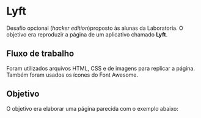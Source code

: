 # Lyft

Desafio opcional (*hacker edition*)proposto às alunas da Laboratoria. O objetivo era reproduzir a página de um aplicativo chamado **Lyft**.


## Fluxo de trabalho

Foram utilizados arquivos HTML, CSS e de imagens para replicar a página. Também foram usados os ícones do Font Awesome.

## Objetivo

O objetivo era elaborar uma página parecida com o exemplo abaixo:

